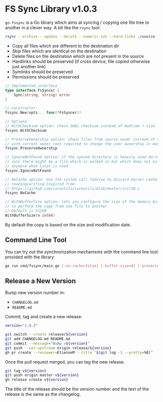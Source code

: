 # FS Sync Library v1.0.3

`go-fssync` is a Go library which aims at syncing / copying one file tree to another in a clever way. A bit like the `rsync` tool:

```sh
rsync --archive --update --delete --numeric-ids --hard-links ./source ./destination
```

* Copy all files which are different to the destination dir
* Skip files which are identical on the destination
* Delete files on the destination which are not present in the source
* Hardlinks should be preserved (if cross device, file copied otherwise just another link)
* Symlinks should be preserved
* Permissions should be preserved

```go
// Implemented interface
type interface FsSyncer {
	Sync(string, string) error
}

// Constructor
fssync.New(opts... func(*FsSyncer))

// Options
// WithChecksum option: Check SHA1 checksum instead of modtime + size
fssync.WithChecksum

// PreserveOwnership option: chown files from source owner instead of copying
// with current owner root required to change the user ownership in most cases
fssync.PreserveOwnership

// IgnoreNotFound option: if the synced directory is heavily used during the
// sync there might be a file which is walked in but which does not exist
// anymore when Lstat is used
fssync.IgnoreNotFound

// NoCache option: Use the system call fadvise to discard kernel cache after
// reading/writing Inspired from
// https://github.com/coreutils/coreutils/blob/master/src/dd.c
fssync.NoCache

// WithBufferSize option: lets you configure the size of the memory buffer used
// to perform the copy from one file to another
// Default is 512kB
WithBufferSize(n int64)
```

By default the copy is based on the size and modification date.

## Command Line Tool

You can try out the synchronization mechanisms with the command line tool provided with the library:

```sh
go run cmd/fssync/main.go [-no-cache=false] [-buffer-size=0] [-preserve-ownership=false] [-checksum=false] ./src ./dst
```

## Release a New Version

Bump new version number in:

- `CHANGELOG.md`
- `README.md`

Commit, tag and create a new release:

```sh
version="1.0.3"

git switch --create release/${version}
git add CHANGELOG.md README.md
git commit --message="Bump v${version}"
git push --set-upstream origin release/${version}
gh pr create --reviewer=EtienneM --title "$(git log -1 --pretty=%B)"
```

Once the pull request merged, you can tag the new release.

```sh
git tag v${version}
git push origin master v${version}
gh release create v${version}
```

The title of the release should be the version number and the text of the
release is the same as the changelog.
